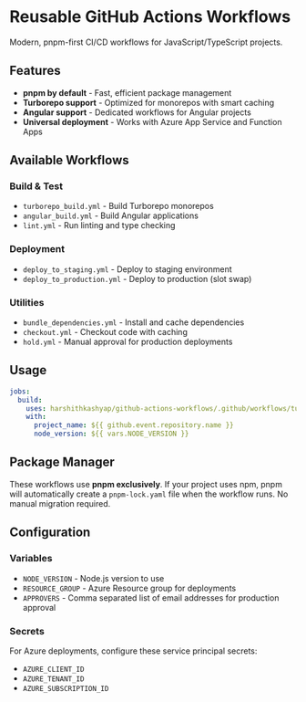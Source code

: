 # Reusable GitHub Actions Workflows

Modern, pnpm-first CI/CD workflows for JavaScript/TypeScript projects.

## Features

- **pnpm by default** - Fast, efficient package management
- **Turborepo support** - Optimized for monorepos with smart caching
- **Angular support** - Dedicated workflows for Angular projects
- **Universal deployment** - Works with Azure App Service and Function Apps

## Available Workflows

### Build & Test
- `turborepo_build.yml` - Build Turborepo monorepos
- `angular_build.yml` - Build Angular applications
- `lint.yml` - Run linting and type checking

### Deployment
- `deploy_to_staging.yml` - Deploy to staging environment
- `deploy_to_production.yml` - Deploy to production (slot swap)

### Utilities
- `bundle_dependencies.yml` - Install and cache dependencies
- `checkout.yml` - Checkout code with caching
- `hold.yml` - Manual approval for production deployments

## Usage

```yaml
jobs:
  build:
    uses: harshithkashyap/github-actions-workflows/.github/workflows/turborepo_build.yml@main
    with:
      project_name: ${{ github.event.repository.name }}
      node_version: ${{ vars.NODE_VERSION }}
```

## Package Manager

These workflows use **pnpm exclusively**. If your project uses npm, pnpm will automatically create a `pnpm-lock.yaml` file when the workflow runs. No manual migration required.

## Configuration

### Variables
- `NODE_VERSION` - Node.js version to use
- `RESOURCE_GROUP` - Azure Resource group for deployments
- `APPROVERS` - Comma separated list of email addresses for production approval

### Secrets

For Azure deployments, configure these service principal secrets:
- `AZURE_CLIENT_ID` 
- `AZURE_TENANT_ID`
- `AZURE_SUBSCRIPTION_ID`